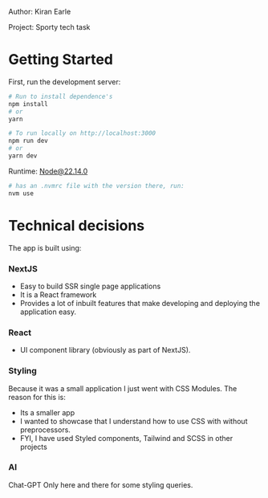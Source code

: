 Author: Kiran Earle

Project: Sporty tech task

# Getting Started

First, run the development server:

```bash
# Run to install dependence's
npm install
# or
yarn

# To run locally on http://localhost:3000
npm run dev
# or
yarn dev

```

Runtime: Node@22.14.0

```bash
# has an .nvmrc file with the version there, run:
nvm use
```

# Technical decisions

The app is built using:

### NextJS

- Easy to build SSR single page applications
- It is a React framework
- Provides a lot of inbuilt features that make developing and deploying the application easy.

### React

- UI component library (obviously as part of NextJS).

### Styling

Because it was a small application I just went with CSS Modules. The reason for this is:

- Its a smaller app
- I wanted to showcase that I understand how to use CSS with without preprocessors.
- FYI, I have used Styled components, Tailwind and SCSS in other projects

### AI

Chat-GPT Only here and there for some styling queries.
